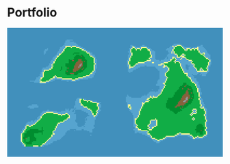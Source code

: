 # Portfolio


![Alt Text](https://github.com/gabrielhasen/Portfolio/blob/master/misc/WorldGeneration_Finished.PNG)
